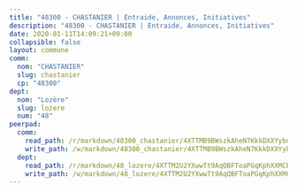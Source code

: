 ```yaml
---
title: "48300 - CHASTANIER | Entraide, Annonces, Initiatives"
description: "48300 - CHASTANIER | Entraide, Annonces, Initiatives"
date: 2020-01-11T14:09:21+09:00
collapsible: false
layout: commune
comm:
  nom: "CHASTANIER"
  slug: chastanier
  cp: "48300"
dept:
  nom: "Lozère"
  slug: lozere
  num: "48"
peerpad:
  comm:
    read_path: /r/markdown/48300_chastanier/4XTTMB9BWszkAheN7KkkDXXYybng2ZGTrK9cmXL6waCyUj5rf
    write_path: /w/markdown/48300_chastanier/4XTTMB9BWszkAheN7KkkDXXYybng2ZGTrK9cmXL6waCyUj5rf-K3TgTfjCmtN5b3TDxPLi8LQ6xccwwUtva3LfntZfX7ykvpkgPCZS6cdStiuGftd65JiDr8wMc6E8Az4FRpaU2TLA9xzvHQfTZR6uEwEFigSrwZ7pF41ibSreQ8UibMBHFyXUPnvT
  dept:
    read_path: /r/markdown/48_lozere/4XTTM2U2YXwwTt9AqQBFToaPGqKphXXMCbRQJd3ieCWApZKhp
    write_path: /w/markdown/48_lozere/4XTTM2U2YXwwTt9AqQBFToaPGqKphXXMCbRQJd3ieCWApZKhp-K3TgU8LFw2VbEvF8YT63nrQb5nBCHp3LkChLkTGaYr9v91U6euBJvc2gC6ZE26iQLtBcf6bgLU5YQs5jKcnyLY5qYAH3MFy4H4ZDybCAkb97J6HGTY7nKmFopGDHEk7j5murpeJa
---
```


